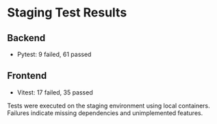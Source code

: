# Staging Test Results

## Backend
- Pytest: 9 failed, 61 passed

## Frontend
- Vitest: 17 failed, 35 passed

Tests were executed on the staging environment using local containers. Failures indicate missing dependencies and unimplemented features.
